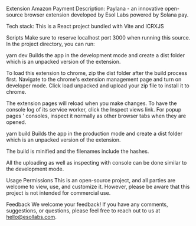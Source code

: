 Extension Amazon Payment
Description: Paylana - an innovative open-source browser extension developed by Esol Labs powered by Solana pay.

Tech stack: This is a React project bundled with Vite and ICRXJS

Scripts
Make sure to reserve localhost port 3000 when running this source. In the project directory, you can run:

yarn dev
Builds the app in the development mode and create a dist folder which is an unpacked version of the extension.

To load this extension to chrome, zip the dist folder after the build process first. Navigate to the chrome's extension management page and turn on developer mode. Click load unpacked and upload your zip file to install it to chrome.

The extension pages will reload when you make changes. To have the console log of its service worker, click the Inspect views link. For popup pages ' consoles, inspect it normally as other browser tabs when they are opened.

yarn build
Builds the app in the production mode and create a dist folder which is an unpacked version of the extension.

The build is minified and the filenames include the hashes.

All the uploading as well as inspecting with console can be done similar to the development mode.

Usage Permissions
This is an open-source project, and all parties are welcome to view, use, and customize it. However, please be aware that this project is not intended for commercial use.

Feedback
We welcome your feedback! If you have any comments, suggestions, or questions, please feel free to reach out to us at hello@esollabs.com.
